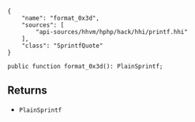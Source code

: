 ``` yamlmeta
{
    "name": "format_0x3d",
    "sources": [
        "api-sources/hhvm/hphp/hack/hhi/printf.hhi"
    ],
    "class": "SprintfQuote"
}
```




``` Hack
public function format_0x3d(): PlainSprintf;
```




## Returns




+ ` PlainSprintf `
<!-- HHAPIDOC -->
